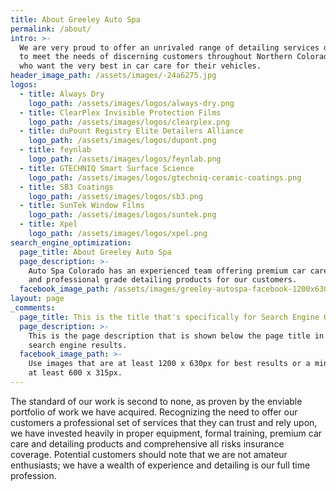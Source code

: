 ```yaml
---
title: About Greeley Auto Spa
permalink: /about/
intro: >-
  We are very proud to offer an unrivaled range of detailing services designed
  to meet the needs of discerning customers throughout Northern Colorado Area
  who want the very best in car care for their vehicles.
header_image_path: /assets/images/-24a6275.jpg
logos:
  - title: Always Dry
    logo_path: /assets/images/logos/always-dry.png
  - title: ClearPlex Invisible Protection Films
    logo_path: /assets/images/logos/clearplex.png
  - title: duPount Registry Elite Detailers Alliance
    logo_path: /assets/images/logos/dupont.png
  - title: feynlab
    logo_path: /assets/images/logos/feynlab.png
  - title: GTECHNIQ Smart Surface Science
    logo_path: /assets/images/logos/gtechniq-ceramic-coatings.png
  - title: SB3 Coatings
    logo_path: /assets/images/logos/sb3.png
  - title: SunTek Window Films
    logo_path: /assets/images/logos/suntek.png
  - title: Xpel
    logo_path: /assets/images/logos/xpel.png
search_engine_optimization:
  page_title: About Greeley Auto Spa
  page_description: >-
    Auto Spa Colorado has an experienced team offering premium car care services
    and professional grade detailing products for our customers.
  facebook_image_path: /assets/images/greeley-autospa-facebook-1200x630.png
layout: page
_comments:
  page_title: This is the title that's specifically for Search Engine Optimization.
  page_description: >-
    This is the page description that is shown below the page title in the
    search engine results.
  facebook_image_path: >-
    Use images that are at least 1200 x 630px for best results or a minimum of
    at least 600 x 315px.
---
```


The standard of our work is second to none, as proven by the enviable portfolio of work we have acquired. Recognizing the need to offer our customers a professional set of services that they can trust and rely upon, we have invested heavily in proper equipment, formal training, premium car care and detailing products and comprehensive all risks insurance coverage. Potential customers should note that we are not amateur enthusiasts; we have a wealth of experience and detailing is our full time profession.